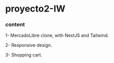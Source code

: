 # proyecto2-IW

### content

1- MercadoLibre clone, with NextJS and Tailwind.  

2- Responsive design.  

3- Shopping cart.  
